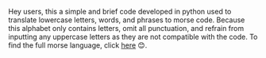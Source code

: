 Hey users, this a simple and brief code developed in python used to translate lowercase letters, words, and phrases to morse code. Because this alphabet only contains letters, omit all punctuation, and refrain from inputting any uppercase letters as they are not compatible with the code. To find the full morse language, click [here](https://www.boxentriq.com/img/morse-code/morse-code-overview.png) 😊.
